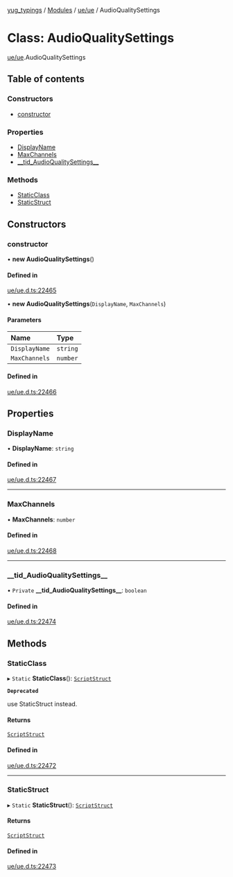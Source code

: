 [yug_typings](../README.md) / [Modules](../modules.md) / [ue/ue](../modules/ue_ue.md) / AudioQualitySettings

# Class: AudioQualitySettings

[ue/ue](../modules/ue_ue.md).AudioQualitySettings

## Table of contents

### Constructors

- [constructor](ue_ue.AudioQualitySettings.md#constructor)

### Properties

- [DisplayName](ue_ue.AudioQualitySettings.md#displayname)
- [MaxChannels](ue_ue.AudioQualitySettings.md#maxchannels)
- [\_\_tid\_AudioQualitySettings\_\_](ue_ue.AudioQualitySettings.md#__tid_audioqualitysettings__)

### Methods

- [StaticClass](ue_ue.AudioQualitySettings.md#staticclass)
- [StaticStruct](ue_ue.AudioQualitySettings.md#staticstruct)

## Constructors

### constructor

• **new AudioQualitySettings**()

#### Defined in

[ue/ue.d.ts:22465](https://github.com/YugMetaverse/yug_typings/blob/25cad34/ue/ue.d.ts#L22465)

• **new AudioQualitySettings**(`DisplayName`, `MaxChannels`)

#### Parameters

| Name | Type |
| :------ | :------ |
| `DisplayName` | `string` |
| `MaxChannels` | `number` |

#### Defined in

[ue/ue.d.ts:22466](https://github.com/YugMetaverse/yug_typings/blob/25cad34/ue/ue.d.ts#L22466)

## Properties

### DisplayName

• **DisplayName**: `string`

#### Defined in

[ue/ue.d.ts:22467](https://github.com/YugMetaverse/yug_typings/blob/25cad34/ue/ue.d.ts#L22467)

___

### MaxChannels

• **MaxChannels**: `number`

#### Defined in

[ue/ue.d.ts:22468](https://github.com/YugMetaverse/yug_typings/blob/25cad34/ue/ue.d.ts#L22468)

___

### \_\_tid\_AudioQualitySettings\_\_

• `Private` **\_\_tid\_AudioQualitySettings\_\_**: `boolean`

#### Defined in

[ue/ue.d.ts:22474](https://github.com/YugMetaverse/yug_typings/blob/25cad34/ue/ue.d.ts#L22474)

## Methods

### StaticClass

▸ `Static` **StaticClass**(): [`ScriptStruct`](ue_ue.ScriptStruct.md)

**`Deprecated`**

use StaticStruct instead.

#### Returns

[`ScriptStruct`](ue_ue.ScriptStruct.md)

#### Defined in

[ue/ue.d.ts:22472](https://github.com/YugMetaverse/yug_typings/blob/25cad34/ue/ue.d.ts#L22472)

___

### StaticStruct

▸ `Static` **StaticStruct**(): [`ScriptStruct`](ue_ue.ScriptStruct.md)

#### Returns

[`ScriptStruct`](ue_ue.ScriptStruct.md)

#### Defined in

[ue/ue.d.ts:22473](https://github.com/YugMetaverse/yug_typings/blob/25cad34/ue/ue.d.ts#L22473)
